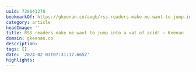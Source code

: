 ```yaml
---
uuid: 728641270
bookmarkOf: https://gkeenan.co/avgb/rss-readers-make-me-want-to-jump-into-a-vat-of-acid
category: article
headImage: ''
title: RSS readers make me want to jump into a vat of acid! — Keenan
domain: gkeenan.co
description: 
tags: []
date: '2024-02-03T07:31:17.665Z'
highlights: 
---
```



